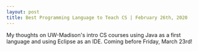 ```yaml
---
layout: post
title: Best Programming Language to Teach CS | February 26th, 2020
---
```


My thoughts on UW-Madison's intro CS courses using Java as a first language and using Eclipse as an IDE.
Coming before Friday, March 23rd!